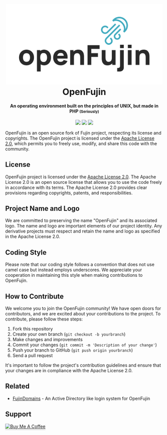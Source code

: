 
<h1 align="center">
  <br>
  <img src="./docs/OpenFujinLogo.svg" alt="OpenFujin" width="500">
  <br>
  OpenFujin
  <br>
</h1>

<h4 align="center">An operating environment built on the principles of UNIX, but made in PHP <small>(Seriously)</small></h4>

<p align="center">
<img src="https://img.shields.io/badge/PHP-8.2-red">
<img src="https://img.shields.io/github/license/mozekvlaku/OpenFujin">
<img src="https://img.shields.io/github/languages/code-size/mozekvlaku/OpenFujin">
</p>




OpenFujin is an open source fork of Fujin project, respecting its license and copyrights. The OpenFujin project is licensed under the [Apache License 2.0](LICENSE), which permits you to freely use, modify, and share this code with the community.

## License

OpenFujin project is licensed under the [Apache License 2.0](LICENSE). The Apache License 2.0 is an open source license that allows you to use the code freely in accordance with its terms. The Apache License 2.0 provides clear provisions regarding copyrights, patents, and responsibilities.

## Project Name and Logo

We are committed to preserving the name "OpenFujin" and its associated logo. The name and logo are important elements of our project identity. Any derivative projects must respect and retain the name and logo as specified in the Apache License 2.0.

## Coding Style

Please note that our coding style follows a convention that does not use camel case but instead employs underscores. We appreciate your cooperation in maintaining this style when making contributions to OpenFujin.

## How to Contribute

We welcome you to join the OpenFujin community! We have open doors for contributors, and we are excited about your contributions to the project. To contribute, please follow these steps:

1. Fork this repository
2. Create your own branch (`git checkout -b yourbranch`)
3. Make changes and improvements
4. Commit your changes (`git commit -m 'Description of your change'`)
5. Push your branch to GitHub (`git push origin yourbranch`)
6. Send a pull request

It's important to follow the project's contribution guidelines and ensure that your changes are in compliance with the Apache License 2.0.


## Related

- [FujinDomains](https://github.com/mozekvlaku/FujinDomains) - An Active Directory like login system for OpenFujin

## Support

<a href="https://www.buymeacoffee.com/namulnae" target="_blank"><img src="https://www.buymeacoffee.com/assets/img/custom_images/purple_img.png" alt="Buy Me A Coffee" style="height: 41px !important;width: 174px !important;box-shadow: 0px 3px 2px 0px rgba(190, 190, 190, 0.5) !important;-webkit-box-shadow: 0px 3px 2px 0px rgba(190, 190, 190, 0.5) !important;" ></a>


